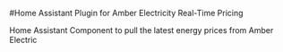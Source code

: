 #Home Assistant Plugin for Amber Electricity Real-Time Pricing

Home Assistant Component to pull the latest energy prices from Amber Electric
